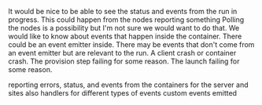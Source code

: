 It would be nice to be able to see the status and events from the run in progress.
This could happen from the nodes reporting something
Polling the nodes is a possibility but I'm not sure we would want to do that.
We would like to know about events that happen inside the container. There could be an event emitter inside.
There may be events that don't come from an event emitter but are relevant to the run. A client crash or container crash. The provision step failing for some reason.
The launch failing for some reason.

reporting errors, status, and events from the containers for the server and sites
also handlers for different types of events
custom events emitted
